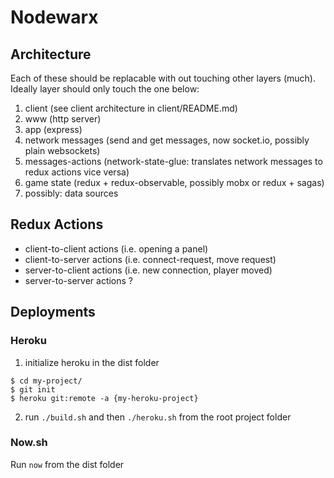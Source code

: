 # Nodewarx

## Architecture

Each of these should be replacable with out touching other layers (much). Ideally layer should only touch the one below:

1. client (see client architecture in client/README.md)
2. www (http server)
3. app (express)
4. network messages (send and get messages, now socket.io, possibly plain websockets)
5. messages-actions (network-state-glue: translates network messages to redux actions vice versa)
6. game state (redux + redux-observable, possibly mobx or redux + sagas)
7. possibly: data sources

## Redux Actions
- client-to-client actions (i.e. opening a panel)
- client-to-server actions (i.e. connect-request, move request)
- server-to-client actions (i.e. new connection, player moved)
- server-to-server actions ?


## Deployments

### Heroku
1. initialize heroku in the dist folder

```
$ cd my-project/
$ git init
$ heroku git:remote -a {my-heroku-project}
```

2. run `./build.sh` and then `./heroku.sh` from the root project folder

### Now.sh
Run `now` from the dist folder